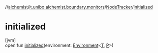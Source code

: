 //[alchemist](../../../index.md)/[it.unibo.alchemist.boundary.monitors](../index.md)/[NodeTracker](index.md)/[initialized](initialized.md)

# initialized

[jvm]\
open fun [initialized](initialized.md)(environment: [Environment](../../it.unibo.alchemist.model.interfaces/-environment/index.md)<[T](../-molecule-injector-g-u-i/index.md), [P](../../it.unibo.alchemist.boundary.wormhole.implementation/-wormhole-swing/index.md)>)
